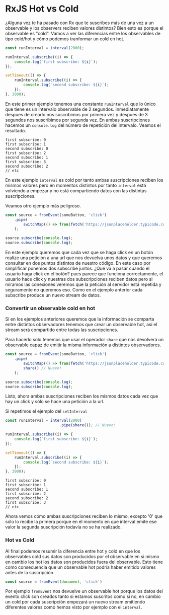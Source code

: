  # RxJS Hot vs Cold
 
 ¿Alguna vez te ha pasado con Rx que te suscribes más de una vez a un observable y los observers reciben valores distintos? Bien esto es porque el observable es "cold". Vamos a ver las diferencias entre los observables de tipo cold/hot y cómo podemos tranformar un cold en hot.

```js
const runInterval = interval(2000);

runInterval.subscribe((i) => {
    console.log(`first subscribe: ${i}`);
});

setTimeout(() => {
    runInterval.subscribe((i) => {
        console.log(`second subscribe: ${i}`);
    });
}, 3000);
```

En este primer ejemplo tenemos una constante `runInterval` que lo único que tiene es un intervalo observable de 2 segundos. Inmediatamente despues de crearlo nos suscribimos por primera vez y despues de 3 segundos nos suscribimos por segunda vez. En ambas suscripciones hacemos un `console.log` del número de repetición del intervalo. Veamos el resultado.

```shell
first subscribe: 0
first subscribe: 1
second subscribe: 0
first subscribe: 2
second subscribe: 1
first subscribe: 3
second subscribe: 2
// etc
```

En este ejemplo `interval` es cold por tanto ambas suscripciones reciben los mismos valores pero en momentos distintos por tanto `interval` está volviendo a empezar y no está compartiendo datos con las distintas suscripciones.

Veamos otro ejemplo más peligroso.

```js
const source = fromEvent(someButton, 'click')
    .pipe(
        switchMap(() => from(fetch('https://jsonplaceholder.typicode.com/posts')))
    );

source.subscribe(console.log);
source.subscribe(console.log);
```

En este ejemplo queremos que cada vez que se haga click en un botón realize una petición a una url que nos devuelva unos datos y que queremos consultar en dos puntos distintos de nuestro código. En este caso por simplificar ponemos dos subscribe juntos. ¿Qué va a pasar cuando el usuario haga click en el botón? pues parece que funciona correctamente, el usuario hace click y nuestras dos subscripciones reciben datos pero si miramos las conexiones veremos que la petición al servidor está repetida y seguramente no queremos eso. Como en el ejemplo anterior cada subscribe produce un nuevo stream de datos.

### Convertir un observable cold en hot

Si en los ejemplos anteriores queremos que la información se comparta entre distintos observadores tenemos que crear un observable hot, así el stream será compartido entre todas las suscripciones.

Para hacerlo solo tenemos que usar el operador `share` que nos devolverá un observable capaz de emitir la misma información a distintos observadores.

```js
const source = fromEvent(someButton, 'click')
    .pipe(
        switchMap(() => from(fetch('https://jsonplaceholder.typicode.com/posts'))),
        share() // Nuevo!
    );

source.subscribe(console.log);
source.subscribe(console.log);
```

Listo, ahora ambas suscripciones reciben los mismos datos cada vez que hay un click y sólo se hace una petición a la url.

Si repetimos el ejemplo del `setInterval`

```js
const runInterval = interval(2000)
                        .pipe(share()); // Nuevo!

runInterval.subscribe((i) => {
    console.log(`first subscribe: ${i}`);
});

setTimeout(() => {
    runInterval.subscribe((i) => {
        console.log(`second subscribe: ${i}`);
    });
}, 3000);
```

```shell
first subscribe: 0
first subscribe: 1
second subscribe: 1
first subscribe: 2
second subscribe: 2
first subscribe: 3
// etc
```

Ahora vemos cómo ambas suscripciones reciben lo mismo, excepto '0' que sólo lo recibe la primera porque en el momento en que interval emite ese valor la segunda suscripción todavía no se ha realizado.

### Hot vs Cold

Al final podemos resumir la diferencía entre hot y cold en que los observables cold sus datos son producidos por el observable en si mismo en cambio los hot los datos son producidos fuera del observable. Esto tiene como consecuencia que un observable hot podría haber emitido valores antes de la suscripción.


```js
const source = fromEvent(document, 'click')
```

Por ejemplo `fromEvent` nos devuelve un observable hot porque los datos del evento click son creados tanto si estamos suscritos como si no, en cambio un cold por cada suscripción empezará un nuevo stream emitiendo diferentes valores como hemos visto por ejemplo con el `interval`.